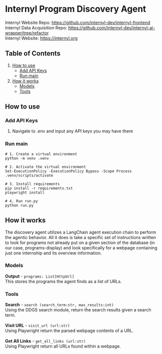 # Internyl Program Discovery Agent

Internyl Website Repo: https://github.com/internyl-dev/internyl-frontend<br>
Internyl Data Acquisition Repo: https://github.com/internyl-dev/internyl-ai-wrapper/tree/refactor<br>
Internyl Website: https://internyl.org

## Table of Contents
1. [How to use](#how-to-use)
    - [Add API Keys](#add-api-keys)
    - [Run main](#run-main)
2. [How it works](#how-it-works)
    - [Models](#models)
    - [Tools](#tools)

## How to use
### Add API Keys
1. Navigate to .env and input any API keys you may have there

### Run main
```
# 1. Create a virtual environment
python -m venv .venv

# 2. Activate the virtual environment
Set-ExecutionPolicy -ExecutionPolicy Bypass -Scope Process
.venv/scripts/activate

# 3. Install requirements
pip install -r requirements.txt
playwright install

# 4. Run run.py
python run.py
```

## How it works
The discovery agent utilizes a LangChain agent execution chain to perform the agentic behavior. All it does is take a specific set of instructions written to look for programs not already put on a given section of the database (in our case, programs-display) and look specifically for a webpage containing just one internship and its overview information. 

### Models
**Output** - `programs: List[HttpUrl]`<br>
This stores the programs the agent finds as a list of URLs.

### Tools
**Search** - `search (search_term:str, max_results:int)`<br>
Using the DDGS search module, return the search results given a search term.<br><br>
**Visit URL** - `visit_url (url:str)`<br>
Using Playwright return the parsed webpage contents of a URL.<br><br>
**Get All Links** - `get_all_links (url:str)`<br>
Using Playwright return all URLs found within a webpage.
